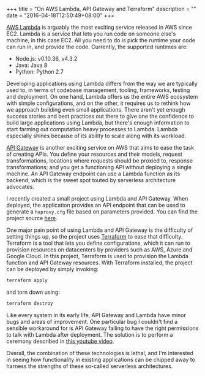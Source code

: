 +++
title = "On AWS Lambda, API Gateway and Terraform"
description = ""
date = "2016-04-18T12:50:49+08:00"
+++

[AWS Lambda](https://aws.amazon.com/lambda/) is arguably the most exciting service released in AWS since EC2. Lambda is a service that lets you run code on someone else's machine, in this case EC2. All you need to do is pick the runtime your code can run in, and provide the code. Currently, the supported runtimes are:

* Node.js: v0.10.36, v4.3.2
* Java: Java 8
* Python: Python 2.7

Developing applications using Lambda differs from the way we are typically used to, in terms of codebase management, tooling, frameworks, testing and deployment. On one hand, Lambda offers us the entire AWS ecosystem with simple configurations, and on the other, it requires us to rethink how we approach building even small applications. There aren't yet enough success stories and best practices out there to give one the confidence to build large applications using Lambda, but there's enough information to start farming out computation heavy processes to Lambda. Lambda especially shines because of its ability to scale along with its workload.

[API Gateway](https://aws.amazon.com/api-gateway/) is another exciting service on AWS that aims to ease the task of creating APIs. You define your resources and their models, request transformations, locations where requests should be proxied to, response transformations; and you get a functioning API without deploying a single machine. An API Gateway endpoint can use a Lambda function as its backend, which is the sweet spot touted by serverless architecture advocates.

I recently created a small project using Lambda and API Gateway. When deployed, the application provides an API endpoint that can be used to generate a `haproxy.cfg` file based on parameters provided. You can find the project source [here](https://github.com/shuaibiyy/haproxy-config-generator).

One major pain point of using Lambda and API Gateway is the difficulty of setting things up, so the project uses [Terraform](https://terraform.io) to ease that difficulty. Terraform is a tool that lets you define configurations, which it can run to provision resources on datacenters by providers such as AWS, Azure and Google Cloud. In this project, Terraform is used to provision the Lambda function and API Gateway resources. With Terraform installed, the project can be deployed by simply invoking:
```bash
terraform apply
```
and torn down using:
```bash
terraform destroy
```
Like every system in its early life, API Gateway and Lambda have minor bugs and areas of improvement. One particular bug I couldn't find a sensible workaround for is API Gateway failing to have the right permissions to talk with Lambda after deployment. The solution is to perform a ceremony described in [this youtube video](https://www.youtube.com/watch?v=H4LM_jw5zzs).

Overall, the combination of these technologies is lethal, and I'm interested in seeing how functionality in existing applications can be chipped away to harness the strengths of these so-called serverless architectures.